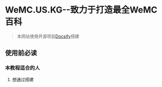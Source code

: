 # WeMC.US.KG--致力于打造最全WeMC百科

> 本网站使用开源项目[Docsify](https://github.com/docsifyjs/docsify/)搭建

## 使用前必读
### 本教程适合的人
1. 想通过搭建